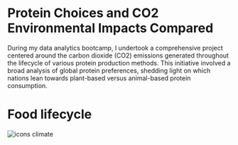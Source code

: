 # Protein Choices and CO2 Environmental Impacts Compared

During my data analytics bootcamp, I undertook a comprehensive project centered around the carbon dioxide (CO2) emissions generated throughout the lifecycle of various protein production methods. This initiative involved a broad analysis of global protein preferences, shedding light on which nations lean towards plant-based versus animal-based protein consumption. 


# Food lifecycle 
![icons climate](https://github.com/adinaburlacu/Protein-Choices-and-CO2-Environmental-Impacts-Compared/assets/135728099/5ffce161-4edc-4752-8b60-4d84136bb331)


